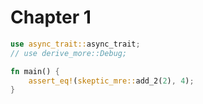 # Chapter 1

```rust
use async_trait::async_trait;
// use derive_more::Debug;

fn main() {
    assert_eq!(skeptic_mre::add_2(2), 4);
}
```
